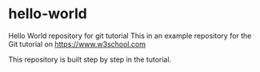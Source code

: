 # hello-world
Hello World repository for git tutorial
This in an example repository for the Git tutorial on
https://www.w3school.com

This repository is built step by step in the tutorial.